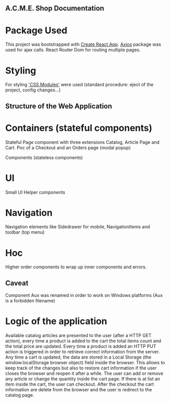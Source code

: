 ## A.C.M.E. Shop Documentation

Package Used
===

This project was bootstrapped with [Create React App](https://github.com/facebookincubator/create-react-app).
[Axios](https://www.npmjs.com/package/react-axios) package was used for ajax calls.
React Router Dom for routing multiple pages.


Styling
===

For styling ['CSS Modules'](https://github.com/gajus/react-css-modules)  were used (standard procedure: eject of the project, config changes...)



## Structure of the Web Application


Containers (stateful components)
===

Stateful Page component with three extensions Catalog, Article Page and Cart.
Poc of a Checkout and an Orders page (modal popup)

Components (stateless components)


UI
===

Small UI Helper components


Navigation
===

Navigation elements like Sidedrawer for mobile, NavigationItems and toolbar (top menu) 


Hoc
===
Higher order components to wrap up inner components and errors.

Caveat
---
Component Aux was renamed in order to work on Windows platforms (Aux is a forbidden filename)


Logic of the application
===
Available catalog articles are presented to the user (after a HTTP GET action), every time a product is added to the cart the total items count and the total price are updated.
Every time a product is added an HTTP PUT action is triggered in order to retrieve correct information from the server.
Any time a cart is updated, the data are stored in a Local Storage (the window.localStorage browser object) field inside the browser. This allows to keep track of the changes but also to restore cart information if the user closes the browser and reopen it after a while.
The user can add or remove any article or change the quantity inside the cart page.
If there is at list an item inside the cart, the user can checkout.
After the checkout the cart information are delete from the browser and the user is redirect to the catalog page.